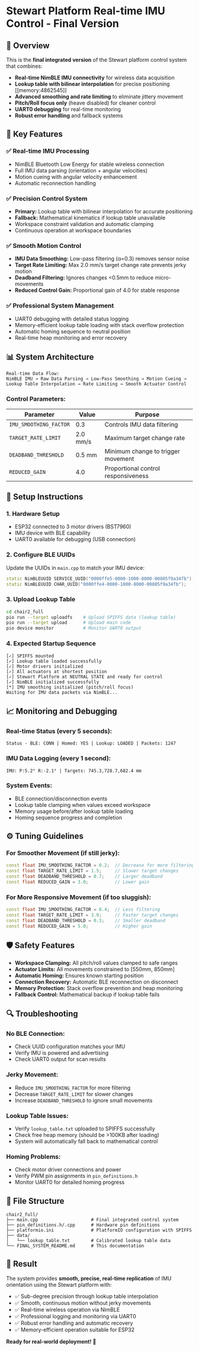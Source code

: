 # Stewart Platform Real-time IMU Control - Final Version

## 🎯 Overview

This is the **final integrated version** of the Stewart platform control system that combines:

- **Real-time NimBLE IMU connectivity** for wireless data acquisition
- **Lookup table with bilinear interpolation** for precise positioning [[memory:4862545]]
- **Advanced smoothing and rate limiting** to eliminate jittery movement
- **Pitch/Roll focus only** (heave disabled) for cleaner control
- **UART0 debugging** for real-time monitoring
- **Robust error handling** and fallback systems

## 🚀 Key Features

### ✅ **Real-time IMU Processing**
- NimBLE Bluetooth Low Energy for stable wireless connection
- Full IMU data parsing (orientation + angular velocities) 
- Motion cueing with angular velocity enhancement
- Automatic reconnection handling

### ✅ **Precision Control System**
- **Primary:** Lookup table with bilinear interpolation for accurate positioning
- **Fallback:** Mathematical kinematics if lookup table unavailable  
- Workspace constraint validation and automatic clamping
- Continuous operation at workspace boundaries

### ✅ **Smooth Motion Control**
- **IMU Data Smoothing:** Low-pass filtering (α=0.3) removes sensor noise
- **Target Rate Limiting:** Max 2.0 mm/s target change rate prevents jerky motion
- **Deadband Filtering:** Ignores changes <0.5mm to reduce micro-movements
- **Reduced Control Gain:** Proportional gain of 4.0 for stable response

### ✅ **Professional System Management**
- UART0 debugging with detailed status logging
- Memory-efficient lookup table loading with stack overflow protection
- Automatic homing sequence to neutral position
- Real-time heap monitoring and error recovery

## 📊 **System Architecture**

```
Real-time Data Flow:
NimBLE IMU → Raw Data Parsing → Low-Pass Smoothing → Motion Cueing → 
Lookup Table Interpolation → Rate Limiting → Smooth Actuator Control
```

### **Control Parameters:**
| Parameter | Value | Purpose |
|-----------|--------|---------|
| `IMU_SMOOTHING_FACTOR` | 0.3 | Controls IMU data filtering |
| `TARGET_RATE_LIMIT` | 2.0 mm/s | Maximum target change rate |
| `DEADBAND_THRESHOLD` | 0.5 mm | Minimum change to trigger movement |
| `REDUCED_GAIN` | 4.0 | Proportional control responsiveness |

## 🔧 **Setup Instructions**

### **1. Hardware Setup**
- ESP32 connected to 3 motor drivers (BST7960)
- IMU device with BLE capability 
- UART0 available for debugging (USB connection)

### **2. Configure BLE UUIDs**
Update the UUIDs in `main.cpp` to match your IMU device:
```cpp
static NimBLEUUID SERVICE_UUID("0000ffe5-0000-1000-8000-00805f9a34fb");
static NimBLEUUID CHAR_UUID("0000ffe4-0000-1000-8000-00805f9a34fb");
```

### **3. Upload Lookup Table**
```bash
cd chair2_full
pio run --target uploadfs    # Upload SPIFFS data (lookup table)
pio run --target upload      # Upload main code
pio device monitor           # Monitor UART0 output
```

### **4. Expected Startup Sequence**
```
[✓] SPIFFS mounted
[✓] Lookup table loaded successfully  
[✓] Motor drivers initialized
[✓] All actuators at shortest position
[✓] Stewart Platform at NEUTRAL STATE and ready for control
[✓] NimBLE initialized successfully
[*] IMU smoothing initialized (pitch/roll focus)
Waiting for IMU data packets via NimBLE...
```

## 📈 **Monitoring and Debugging**

### **Real-time Status (every 5 seconds):**
```
Status - BLE: CONN | Homed: YES | Lookup: LOADED | Packets: 1247
```

### **IMU Data Logging (every 1 second):**
```
IMU: P:5.2° R:-2.1° | Targets: 745.3,728.7,682.4 mm
```

### **System Events:**
- BLE connection/disconnection events
- Lookup table clamping when values exceed workspace
- Memory usage before/after lookup table loading
- Homing sequence progress and completion

## ⚙️ **Tuning Guidelines**

### **For Smoother Movement (if still jerky):**
```cpp
const float IMU_SMOOTHING_FACTOR = 0.2;  // Decrease for more filtering
const float TARGET_RATE_LIMIT = 1.5;     // Slower target changes  
const float DEADBAND_THRESHOLD = 0.7;    // Larger deadband
const float REDUCED_GAIN = 3.0;          // Lower gain
```

### **For More Responsive Movement (if too sluggish):**
```cpp
const float IMU_SMOOTHING_FACTOR = 0.4;  // Less filtering
const float TARGET_RATE_LIMIT = 3.0;     // Faster target changes
const float DEADBAND_THRESHOLD = 0.3;    // Smaller deadband  
const float REDUCED_GAIN = 5.0;          // Higher gain
```

## 🛡️ **Safety Features**

- **Workspace Clamping:** All pitch/roll values clamped to safe ranges
- **Actuator Limits:** All movements constrained to [550mm, 850mm]
- **Automatic Homing:** Ensures known starting position
- **Connection Recovery:** Automatic BLE reconnection on disconnect
- **Memory Protection:** Stack overflow prevention and heap monitoring
- **Fallback Control:** Mathematical backup if lookup table fails

## 🔍 **Troubleshooting**

### **No BLE Connection:**
- Check UUID configuration matches your IMU
- Verify IMU is powered and advertising
- Check UART0 output for scan results

### **Jerky Movement:**
- Reduce `IMU_SMOOTHING_FACTOR` for more filtering
- Decrease `TARGET_RATE_LIMIT` for slower changes
- Increase `DEADBAND_THRESHOLD` to ignore small movements

### **Lookup Table Issues:**
- Verify `lookup_table.txt` uploaded to SPIFFS successfully
- Check free heap memory (should be >100KB after loading)
- System will automatically fall back to mathematical control

### **Homing Problems:**
- Check motor driver connections and power
- Verify PWM pin assignments in `pin_definitions.h`
- Monitor UART0 for detailed homing progress

## 📝 **File Structure**

```
chair2_full/
├── main.cpp                    # Final integrated control system
├── pin_definitions.h/.cpp      # Hardware pin definitions  
├── platformio.ini              # PlatformIO configuration with SPIFFS
├── data/
│   └── lookup_table.txt        # Calibrated lookup table data
└── FINAL_SYSTEM_README.md      # This documentation
```

## 🎉 **Result**

The system provides **smooth, precise, real-time replication** of IMU orientation using the Stewart platform with:

- ✅ Sub-degree precision through lookup table interpolation
- ✅ Smooth, continuous motion without jerky movements  
- ✅ Real-time wireless operation via NimBLE
- ✅ Professional logging and monitoring via UART0
- ✅ Robust error handling and automatic recovery
- ✅ Memory-efficient operation suitable for ESP32

**Ready for real-world deployment!** 🚀